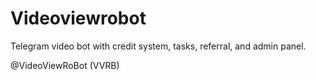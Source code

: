 # Videoviewrobot
Telegram video bot with credit system, tasks, referral, and admin panel.

@VideoViewRoBot (VVRB) 
